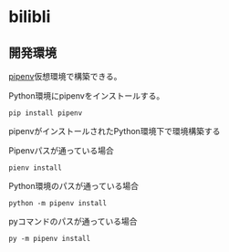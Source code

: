 # bilibli


## 開発環境

[pipenv](https://pipenv-ja.readthedocs.io/ja/translate-ja/)仮想環境で構築できる。

Python環境にpipenvをインストールする。

```
pip install pipenv
```

pipenvがインストールされたPython環境下で環境構築する

Pipenvパスが通っている場合
```
pienv install
```

Python環境のパスが通っている場合
```
python -m pipenv install
```

pyコマンドのパスが通っている場合
```
py -m pipenv install
```
